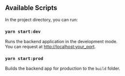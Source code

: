 ## Available Scripts

In the project directory, you can run:

### `yarn start:dev`

Runs the backend application in the development mode.<br />
You can request at [http://localhost:your_port](http://localhost:your_port).

### `yarn start:prod`

Builds the backend app for production to the `build` folder.<br />